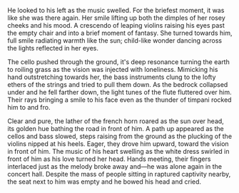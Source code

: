 He looked to his left as the music swelled. For the briefest moment, it
was like she was there again. Her smile lifting up both the dimples of
her rosey cheeks and his mood. A crescendo of leaping violins raising
his eyes past the empty chair and into a brief moment of fantasy. She
turned towards him, full smile radiating warmth like the sun; child-like
wonder dancing across the lights reflected in her eyes. 

The cello pushed through the ground, it's deep resonance turning the
earth to roiling grass as the vision was injected with loneliness.
Mimicking his hand outstretching towards her, the bass instruments clung
to the lofty ethers of the strings and tried to pull them down. As the
bedrock collapsed under and he fell farther down, the light tunes of the
flute fluttered over him. Their rays bringing a smile to his face even
as the thunder of timpani rocked him to and fro. 

Clear and pure, the lather of the french horn roared as the sun over
head, its golden hue bathing the road in front of him. A path up
appeared as the cellos and bass slowed, steps raising from the ground
as the plucking of the violins nipped at his heels. Eager, they drove
him upward, toward the vision in front of him. The music of his heart
swelling as the white dress swirled in front of him as his love turned
her head. Hands meeting, their fingers interlaced just as the melody
broke away and—he was alone again in the concert hall. Despite the mass
of people sitting in raptured captivity nearby, the seat next to him was
empty and he bowed his head and cried.
